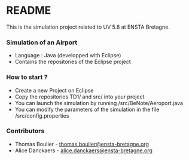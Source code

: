 # README #

This is the simulation project related to UV 5.8 at ENSTA Bretagne. 

### Simulation of an Airport ###

* Language : Java (developped with Eclipse)
* Contains the repositories of the Eclipse project

### How to start ? ###

* Create a new Project on Eclipse
* Copy the repositories TD1/ and src/ into your project
* You can launch the simulation by running /src/BeNote/Aeroport.java
* You can modify the parameters of the simulation in the file /src/config.properties

### Contributors ###

* Thomas Boulier - thomas.boulier@ensta-bretagne.org
* Alice Danckaers - alice.danckaers@ensta-bretagne.org
